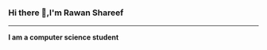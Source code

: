 ### Hi there 👋,I'm Rawan Shareef
-----------------------------------------------------------
**I am a computer science student**


